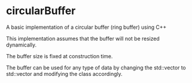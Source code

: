 # circularBuffer
A basic implementation of a circular buffer (ring buffer) using C++

This implementation assumes that the buffer will not be resized dynamically.

The buffer size is fixed at construction time.

The buffer can be used for any type of data by changing the std::vector<int> to std::vector<T> and modifying the class accordingly.
